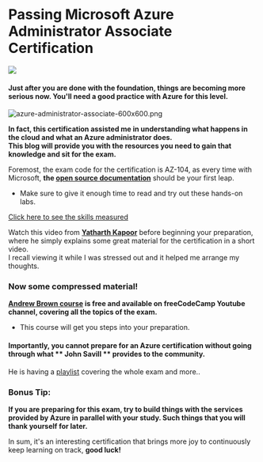 # Passing Microsoft Azure Administrator Associate Certification
![](https://cdn.hashnode.com/res/hashnode/image/upload/v1654533771084/-iNL1W-cT.gif?w=1600&h=840&fit=crop&crop=entropy&auto=format,compress&gif-q=60&format=webm)
#### Just after you are done with the foundation, things are becoming more serious now. You'll need a good practice with Azure for this level.
![azure-administrator-associate-600x600.png](https://cdn.hashnode.com/res/hashnode/image/upload/v1647184133907/9qM-u0VO6.png)

**In fact, this certification assisted me in understanding what happens in the cloud and what an Azure administrator does. <br> This blog will provide you with the resources you need to gain that knowledge and sit for the exam.**

Foremost, the exam code for the certification is AZ-104, as every time with Microsoft, **the [open source documentation](https://docs.microsoft.com/en-us/learn/certifications/exams/az-104)** should be your first leap.

- Make sure to give it enough time to read and try out these hands-on labs. 


 [Click here to see the skills measured](https://query.prod.cms.rt.microsoft.com/cms/api/am/binary/RE4pCWy)


Watch this video from **[Yatharth Kapoor](https://www.youtube.com/watch?v=2nxEF1XswIo&t=427s)** before beginning your preparation, where he simply explains some great material for the certification in a short video. <br> I recall viewing it while I was stressed out and it helped me arrange my thoughts.




### Now some compressed material!
**[Andrew Brown course](https://www.youtube.com/watch?v=10PbGbTUSAg&t=426s) is free and available on freeCodeCamp Youtube channel, covering all the topics of the exam.**

- This course will get you steps into your preparation.


#### Importantly, you cannot prepare for an Azure certification without going through what ** John Savill ** provides to the community.
He is having a [playlist](https://www.youtube.com/watch?v=VOod_VNgdJk&list=PLlVtbbG169nGlGPWs9xaLKT1KfwqREHbs) covering the whole exam and more..


### Bonus Tip:
**If you are preparing for this exam, try to build things with the services provided by Azure in parallel with your study.
Such things that you will thank yourself for later.**

 In sum, it's an interesting certification that brings more joy to continuously keep learning on track, **good luck!**
